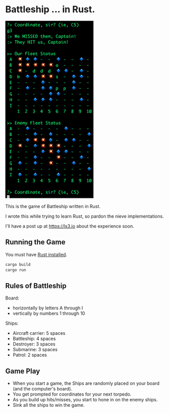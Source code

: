 # Battleship ... in Rust.

![Game Screenshot](misc/screenshot.png)

This is the game of Battleship written in Rust.

I wrote this while trying to learn Rust, so pardon the nieve implementations.

I'll have a post up at https://ls3.io about the experience soon.

## Running the Game

You must have [Rust installed](https://www.rust-lang.org/en-US/install.html).

```bash
cargo build
cargo run
```

## Rules of Battleship

Board:

- horizontally by letters A through I
- vertically by numbers 1 through 10

Ships:

- Aircraft carrier: 5 spaces
- Battleship: 4 spaces
- Destroyer: 3 spaces
- Submarine: 3 spaces
- Patrol: 2 spaces

## Game Play

- When you start a game, the Ships are randomly placed on your board (and the computer's board).
- You get prompted for coordinates for your next torpedo.
- As you build up hits/misses, you start to hone in on the enemy ships.
- Sink all the ships to win the game.
